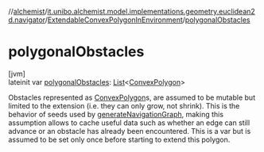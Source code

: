 //[alchemist](../../../index.md)/[it.unibo.alchemist.model.implementations.geometry.euclidean2d.navigator](../index.md)/[ExtendableConvexPolygonInEnvironment](index.md)/[polygonalObstacles](polygonal-obstacles.md)

# polygonalObstacles

[jvm]\
lateinit var [polygonalObstacles](polygonal-obstacles.md): [List](https://kotlinlang.org/api/latest/jvm/stdlib/kotlin.collections/-list/index.html)<[ConvexPolygon](../../it.unibo.alchemist.model.interfaces.geometry.euclidean2d/-convex-polygon/index.md)>

Obstacles represented as [ConvexPolygon](../../it.unibo.alchemist.model.interfaces.geometry.euclidean2d/-convex-polygon/index.md)s, are assumed to be mutable but limited to the extension (i.e. they can only grow, not shrink). This is the behavior of seeds used by [generateNavigationGraph](../generate-navigation-graph.md), making this assumption allows to cache useful data such as whether an edge can still advance or an obstacle has already been encountered. This is a var but is assumed to be set only once before starting to extend this polygon.
